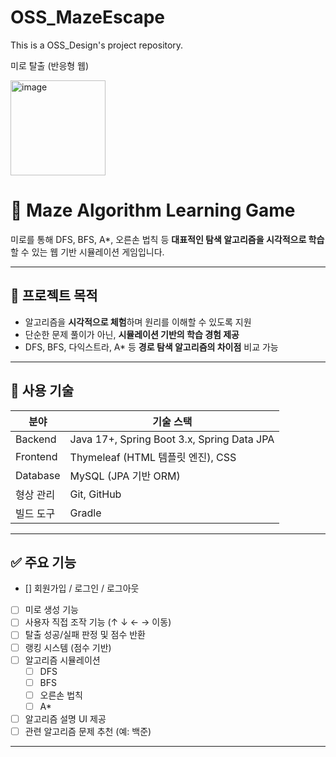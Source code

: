 # OSS_MazeEscape
This is a OSS_Design's project repository.

미로 탈출 (반응형 웹)

<img width="152" alt="image" src="https://github.com/user-attachments/assets/78089627-7e7b-40a9-ac4e-7439daacee2c" />

# 🧭 Maze Algorithm Learning Game

미로를 통해 DFS, BFS, A*, 오른손 법칙 등 **대표적인 탐색 알고리즘을 시각적으로 학습**할 수 있는 웹 기반 시뮬레이션 게임입니다.

---

## 🎯 프로젝트 목적

- 알고리즘을 **시각적으로 체험**하며 원리를 이해할 수 있도록 지원
- 단순한 문제 풀이가 아닌, **시뮬레이션 기반의 학습 경험 제공**
- DFS, BFS, 다익스트라, A\* 등 **경로 탐색 알고리즘의 차이점** 비교 가능

---

## 🚀 사용 기술

| 분야       | 기술 스택                              |
|------------|-----------------------------------------|
| Backend    | Java 17+, Spring Boot 3.x, Spring Data JPA |
| Frontend   | Thymeleaf (HTML 템플릿 엔진), CSS       |
| Database   | MySQL (JPA 기반 ORM)                    |
| 형상 관리  | Git, GitHub                             |
| 빌드 도구  | Gradle                                   |

---

## ✅ 주요 기능

- [] 회원가입 / 로그인 / 로그아웃
- [ ] 미로 생성 기능
- [ ] 사용자 직접 조작 기능 (↑ ↓ ← → 이동)
- [ ] 탈출 성공/실패 판정 및 점수 반환
- [ ] 랭킹 시스템 (점수 기반)
- [ ] 알고리즘 시뮬레이션
  - [ ] DFS
  - [ ] BFS
  - [ ] 오른손 법칙
  - [ ] A\*
- [ ] 알고리즘 설명 UI 제공
- [ ] 관련 알고리즘 문제 추천 (예: 백준)

---

